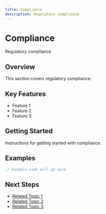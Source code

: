 ```yaml
---
title: Compliance
description: Regulatory compliance
---
```


# Compliance

Regulatory compliance

## Overview

This section covers regulatory compliance.

## Key Features

- Feature 1
- Feature 2
- Feature 3

## Getting Started

Instructions for getting started with compliance.

## Examples

```javascript
// Example code will go here
```

## Next Steps

- [Related Topic 1](#)
- [Related Topic 2](#)
- [Related Topic 3](#)
